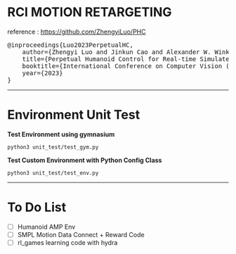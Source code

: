 # RCI MOTION RETARGETING

reference : https://github.com/ZhengyiLuo/PHC

<pre>@inproceedings{Luo2023PerpetualHC,
    author={Zhengyi Luo and Jinkun Cao and Alexander W. Winkler and Kris Kitani and Weipeng Xu},
    title={Perpetual Humanoid Control for Real-time Simulated Avatars},
    booktitle={International Conference on Computer Vision (ICCV)},
    year={2023}
}            
</pre>

---
# Environment Unit Test

**Test Environment using gymnasium**
```
python3 unit_test/test_gym.py
```

**Test Custom Environment with Python Config Class**
```
python3 unit_test/test_env.py
```


---

# To Do List
- [ ] Humanoid AMP Env 
- [ ] SMPL Motion Data Connect + Reward Code
- [ ] rl_games learning code with hydra
